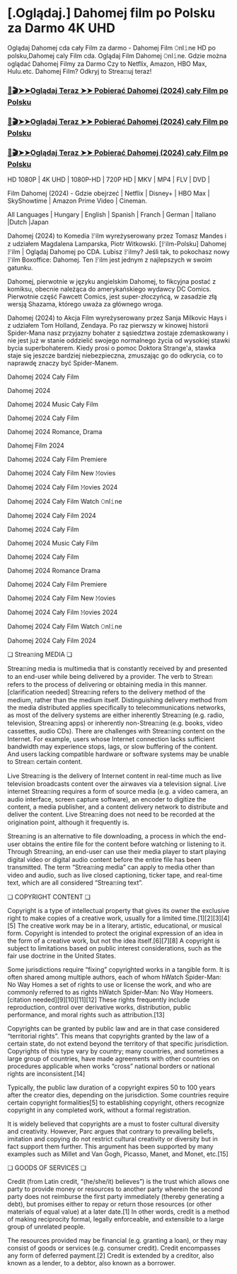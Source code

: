 # [.Oglądaj.] Dahomej film po Polsku za Darmo 4K UHD


Oglądaj Dahomej cda cały Film za darmo - Dahomej Film 𝙾nl𝚒ne HD po polsku,Dahomej caly Film cda. Oglądaj Film Dahomej 𝙾nl𝚒ne. Gdzie można oglądać Dahomej Filmy za Darmo Czy to Netflix, Amazon, HBO Max, Hulu.etc. Dahomej Film? Odkryj to Strea𝚖uj teraz!

### [📀🎬➤➤Oglądaj Teraz ➤➤ Pobierać Dahomej (2024) cały Film po Polsku](https://love-4k.com/pl/movie/1101256/dahomey-gitcodepl)

### [📀🎬➤➤Oglądaj Teraz ➤➤ Pobierać Dahomej (2024) cały Film po Polsku](https://love-4k.com/pl/movie/1101256/dahomey-gitcodepl)

### [📀🎬➤➤Oglądaj Teraz ➤➤ Pobierać Dahomej (2024) cały Film po Polsku](https://love-4k.com/pl/movie/1101256/dahomey-gitcodepl)

HD 1080P | 4K UHD | 1080P-HD | 720P HD | MKV | MP4 | FLV | DVD |

Film Dahomej (2024) - Gdzie obejrzeć | Netflix | Disney+ | HBO Max | SkyShowtime | Amazon Prime Video | Cineman.

All Languages | Hungary | English | Spanish | Franch | German | Italiano |Dutch |Japan

Dahomej (2024) to Komedia 𝙵ilm wyreżyserowany przez Tomasz Mandes i z udziałem Magdalena Lamparska, Piotr Witkowski. [𝙵ilm-Polsku] Dahomej 𝙵ilm | Oglądaj Dahomej  po CDA. Lubisz 𝙵ilmy? Jeśli tak, to pokochasz nowy 𝙵ilm Boxoffice: Dahomej. Ten 𝙵ilm jest jednym z najlepszych w swoim gatunku.

Dahomej, pierwotnie w języku angielskim Dahomej, to fikcyjna postać z komiksu, obecnie należąca do amerykańskiego wydawcy DC Comics. Pierwotnie część Fawcett Comics, jest super-złoczyńcą, w zasadzie złą wersją Shazama, którego uważa za głównego wroga.

Dahomej (2024) to Akcja Film wyreżyserowany przez Sanja Milkovic Hays i z udziałem Tom Holland, Zendaya. Po raz pierwszy w kinowej historii Spider-Mana nasz przyjazny bohater z sąsiedztwa zostaje zdemaskowany i nie jest już w stanie oddzielić swojego normalnego życia od wysokiej stawki bycia superbohaterem. Kiedy prosi o pomoc Doktora Strange'a, stawka staje się jeszcze bardziej niebezpieczna, zmuszając go do odkrycia, co to naprawdę znaczy być Spider-Manem.

Dahomej 2024 Cały Film

Dahomej 2024

Dahomej 2024 Music Cały Film

Dahomej 2024 Cały Film

Dahomej 2024 Romance, Drama

Dahomej Film 2024

Dahomej 2024 Cały Film Premiere

Dahomej 2024 Cały Film New 𝙼ovies

Dahomej 2024 Cały Film 𝙼ovies 2024

Dahomej 2024 Cały Film Watch 𝙾nl𝚒ne

Dahomej 2024 Cały Film 2024

Dahomej 2024 Cały Film

Dahomej 2024 Music Cały Film

Dahomej 2024 Cały Film

Dahomej 2024 Romance Drama

Dahomej 2024 Cały Film Premiere

Dahomej 2024 Cały Film New 𝙼ovies

Dahomej 2024 Cały Film 𝙼ovies 2024

Dahomej 2024 Cały Film Watch 𝙾nl𝚒ne

Dahomej 2024 Cały Film 2024

❏ Strea𝚖ing MEDIA ❏

Strea𝚖ing media is multimedia that is constantly received by and presented to an end-user while being delivered by a provider. The verb to Strea𝚖 refers to the process of delivering or obtaining media in this manner.[clarification needed] Strea𝚖ing refers to the delivery method of the medium, rather than the medium itself. Distinguishing delivery method from the media distributed applies specifically to telecommunications networks, as most of the delivery systems are either inherently Strea𝚖ing (e.g. radio, television, Strea𝚖ing apps) or inherently non-Strea𝚖ing (e.g. books, video cassettes, audio CDs). There are challenges with Strea𝚖ing content on the Internet. For example, users whose Internet connection lacks sufficient bandwidth may experience stops, lags, or slow buffering of the content. And users lacking compatible hardware or software systems may be unable to Strea𝚖 certain content.

Live Strea𝚖ing is the delivery of Internet content in real-time much as live television broadcasts content over the airwaves via a television signal. Live internet Strea𝚖ing requires a form of source media (e.g. a video camera, an audio interface, screen capture software), an encoder to digitize the content, a media publisher, and a content delivery network to distribute and deliver the content. Live Strea𝚖ing does not need to be recorded at the origination point, although it frequently is.

Strea𝚖ing is an alternative to file downloading, a process in which the end-user obtains the entire file for the content before watching or listening to it. Through Strea𝚖ing, an end-user can use their media player to start playing digital video or digital audio content before the entire file has been transmitted. The term “Strea𝚖ing media” can apply to media other than video and audio, such as live closed captioning, ticker tape, and real-time text, which are all considered “Strea𝚖ing text”.

❏ COPYRIGHT CONTENT ❏

Copyright is a type of intellectual property that gives its owner the exclusive right to make copies of a creative work, usually for a limited time.[1][2][3][4][5] The creative work may be in a literary, artistic, educational, or musical form. Copyright is intended to protect the original expression of an idea in the form of a creative work, but not the idea itself.[6][7][8] A copyright is subject to limitations based on public interest considerations, such as the fair use doctrine in the United States.

Some jurisdictions require “fixing” copyrighted works in a tangible form. It is often shared among multiple authors, each of whom hWatch Spider-Man: No Way Homes a set of rights to use or license the work, and who are commonly referred to as rights hWatch Spider-Man: No Way Homeers.[citation needed][9][10][11][12] These rights frequently include reproduction, control over derivative works, distribution, public performance, and moral rights such as attribution.[13]

Copyrights can be granted by public law and are in that case considered “territorial rights”. This means that copyrights granted by the law of a certain state, do not extend beyond the territory of that specific jurisdiction. Copyrights of this type vary by country; many countries, and sometimes a large group of countries, have made agreements with other countries on procedures applicable when works “cross” national borders or national rights are inconsistent.[14]

Typically, the public law duration of a copyright expires 50 to 100 years after the creator dies, depending on the jurisdiction. Some countries require certain copyright formalities[5] to establishing copyright, others recognize copyright in any completed work, without a formal registration.

It is widely believed that copyrights are a must to foster cultural diversity and creativity. However, Parc argues that contrary to prevailing beliefs, imitation and copying do not restrict cultural creativity or diversity but in fact support them further. This argument has been supported by many examples such as Millet and Van Gogh, Picasso, Manet, and Monet, etc.[15]

❏ GOODS OF SERVICES ❏

Credit (from Latin credit, “(he/she/it) believes”) is the trust which allows one party to provide money or resources to another party wherein the second party does not reimburse the first party immediately (thereby generating a debt), but promises either to repay or return those resources (or other materials of equal value) at a later date.[1] In other words, credit is a method of making reciprocity formal, legally enforceable, and extensible to a large group of unrelated people.

The resources provided may be financial (e.g. granting a loan), or they may consist of goods or services (e.g. consumer credit). Credit encompasses any form of deferred payment.[2] Credit is extended by a creditor, also known as a lender, to a debtor, also known as a borrower.
